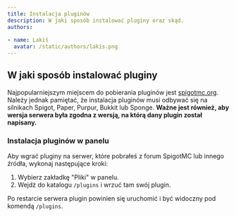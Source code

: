 ```yaml
---
title: Instalacja pluginów
description: W jaki sposób instalować pluginy oraz skąd.
authors:
  
- name: Lakiś
  avatar: /static/authors/lakis.png
---
```

## W jaki sposób instalować pluginy
Najpopularniejszym miejscem do pobierania pluginów jest [spigotmc.org](https://www.spigotmc.org/resources/). Należy jednak pamiętać, że instalacja pluginów musi odbywać się na silnikach Spigot, Paper, Purpur, Bukkit lub Sponge. __Ważne jest również, aby wersja serwera była zgodna z wersją, na którą dany plugin został napisany.__
### Instalacja pluginów w panelu
Aby wgrać pluginy na serwer, które pobrałeś z forum SpigotMC lub innego źródła, wykonaj następujące kroki:
1. Wybierz zakładkę "Pliki" w panelu.
2. Wejdź do katalogu `/plugins` i wrzuć tam swój plugin.

Po restarcie serwera plugin powinien się uruchomić i być widoczny pod komendą `/plugins`.
